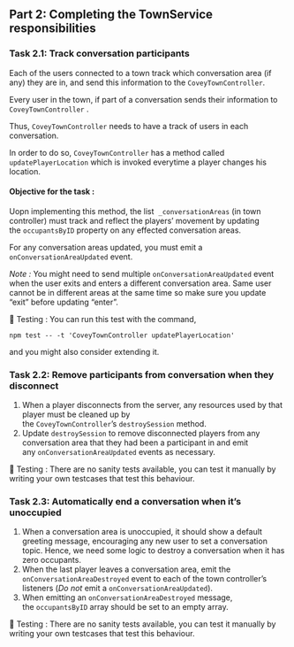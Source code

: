 ## **Part 2: Completing the TownService responsibilities** 

### **Task 2.1: Track conversation participants** 

Each of the users connected to a town track which conversation area (if any) they are in, and send this information to the `CoveyTownController`. 

Every user in the town, if part of a conversation sends their information to `CoveyTownController` .

Thus, `CoveyTownController` needs to have a track of users in each conversation. 

In order to do so, `CoveyTownController`  has a method called `updatePlayerLocation` which is invoked everytime a player changes his location. 

#### **Objective for the task :**

Uopn implementing this method, the list  `_conversationAreas` (in town controller) must track and reflect the players’ movement by updating the `occupantsByID` property on any effected conversation areas.

For any conversation areas updated, you must emit a `onConversationAreaUpdated` event.

*Note :* You might need to send multiple `onConversationAreaUpdated` event when the user exits and enters a different conversation area. Same user cannot be in different areas at the same time so make sure you update “exit” before updating “enter”.

📝 Testing : You can run this test with the command, 

`npm test -- -t 'CoveyTownController updatePlayerLocation'`  

and you might also consider extending it.

### **Task 2.2: Remove participants from conversation when they disconnect** 

1. When a player disconnects from the server, any resources used by that player must be cleaned up by the `CoveyTownController`’s `destroySession` method.
1. Update `destroySession` to remove disconnected players from any conversation area that they had been a participant in and emit any `onConversationAreaUpdated` events as necessary.

📝 Testing : There are no sanity tests available, you can test it manually by writing your own testcases that test this behaviour. 

### **Task 2.3: Automatically end a conversation when it’s unoccupied**

1. When a conversation area is unoccupied, it should show a default greeting message, encouraging any new user to set a conversation topic. Hence, we need some logic to destroy a conversation when it has zero occupants. 
2. When the last player leaves a conversation area, emit the `onConversationAreaDestroyed` event to each of the town controller’s listeners (*Do not* emit a `onConversationAreaUpdated`).
3. When emitting an `onConversationAreaDestroyed` message, the `occupantsByID` array should be set to an empty array.

📝 Testing : There are no sanity tests available, you can test it manually by writing your own testcases that test this behaviour.
